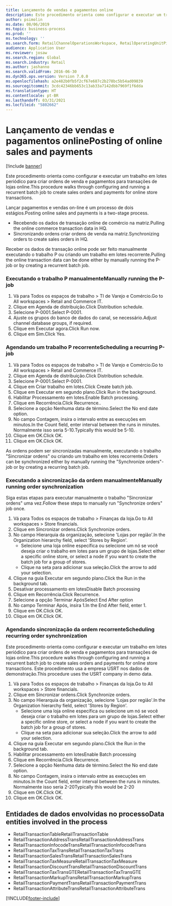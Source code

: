 ```yaml
---
title: Lançamento de vendas e pagamentos online
description: Este procedimento orienta como configurar e executar um trabalho em lotes periódico para criar ordens de venda e pagamentos para transações de lojas online.
author: psimolin
ms.date: 08/06/2019
ms.topic: business-process
ms.prod: ''
ms.technology: ''
ms.search.form: RetailChannelOperationsWorkspace, RetailOperatingUnitPicker, SysRecurrence
audience: Application User
ms.reviewer: josaw
ms.search.region: Global
ms.search.industry: Retail
ms.author: jashanno
ms.search.validFrom: 2016-06-30
ms.dyn365.ops.version: Version 7.0.0
ms.openlocfilehash: a2e482b0fb5f2cf67e687c2b278bc5b54ad09839
ms.sourcegitcommit: 3cdc42346bb653c13ab33a7142dbb7969f1f6dda
ms.translationtype: HT
ms.contentlocale: pt-BR
ms.lasthandoff: 03/31/2021
ms.locfileid: "5802662"
---
```

# <a name="posting-of-online-sales-and-payments"></a><span data-ttu-id="a6327-103">Lançamento de vendas e pagamentos online</span><span class="sxs-lookup"><span data-stu-id="a6327-103">Posting of online sales and payments</span></span>

[!include [banner](../includes/banner.md)]

<span data-ttu-id="a6327-104">Este procedimento orienta como configurar e executar um trabalho em lotes periódico para criar ordens de venda e pagamentos para transações de lojas online.</span><span class="sxs-lookup"><span data-stu-id="a6327-104">This procedure walks through configuring and running a recurrent batch job to create sales orders and payments for online store transactions.</span></span>

<span data-ttu-id="a6327-105">Lançar pagamentos e vendas on-line é um processo de dois estágios.</span><span class="sxs-lookup"><span data-stu-id="a6327-105">Posting online sales and payments is a two-stage process.</span></span>

- <span data-ttu-id="a6327-106">Recebendo os dados de transação online de comércio na matriz.</span><span class="sxs-lookup"><span data-stu-id="a6327-106">Pulling the online commerce transaction data in HQ.</span></span>
- <span data-ttu-id="a6327-107">Sincronizando ordens criar ordens de venda na matriz.</span><span class="sxs-lookup"><span data-stu-id="a6327-107">Synchronizing orders to create sales orders in HQ.</span></span>

<span data-ttu-id="a6327-108">Receber os dados de transação online pode ser feito manualmente executando o trabalho P ou criando um trabalho em lotes recorrente.</span><span class="sxs-lookup"><span data-stu-id="a6327-108">Pulling the online transaction data can be done either by manually running the P-job or by creating a recurrent batch job.</span></span>

### <a name="manually-running-the-p-job"></a><span data-ttu-id="a6327-109">Executando o trabalho P manualmente</span><span class="sxs-lookup"><span data-stu-id="a6327-109">Manually running the P-job</span></span>

1. <span data-ttu-id="a6327-110">Vá para Todos os espaços de trabalho > TI de Varejo e Comércio.</span><span class="sxs-lookup"><span data-stu-id="a6327-110">Go to All workspaces > Retail and Commerce IT.</span></span>
2. <span data-ttu-id="a6327-111">Clique em Agenda de distribuição.</span><span class="sxs-lookup"><span data-stu-id="a6327-111">Click Distribution schedule.</span></span>
3. <span data-ttu-id="a6327-112">Selecione P-0001.</span><span class="sxs-lookup"><span data-stu-id="a6327-112">Select P-0001.</span></span>
4. <span data-ttu-id="a6327-113">Ajuste os grupos do banco de dados do canal, se necessário.</span><span class="sxs-lookup"><span data-stu-id="a6327-113">Adjust channel database groups, if required.</span></span>
5. <span data-ttu-id="a6327-114">Clique em Executar agora.</span><span class="sxs-lookup"><span data-stu-id="a6327-114">Click Run now.</span></span>
6. <span data-ttu-id="a6327-115">Clique em Sim.</span><span class="sxs-lookup"><span data-stu-id="a6327-115">Click Yes.</span></span>

### <a name="scheduling-a-recurring-p-job"></a><span data-ttu-id="a6327-116">Agendando um trabalho P recorrente</span><span class="sxs-lookup"><span data-stu-id="a6327-116">Scheduling a recurring P-job</span></span>

1. <span data-ttu-id="a6327-117">Vá para Todos os espaços de trabalho > TI de Varejo e Comércio.</span><span class="sxs-lookup"><span data-stu-id="a6327-117">Go to All workspaces > Retail and Commerce IT.</span></span>
2. <span data-ttu-id="a6327-118">Clique em Agenda de distribuição.</span><span class="sxs-lookup"><span data-stu-id="a6327-118">Click Distribution schedule.</span></span>
3. <span data-ttu-id="a6327-119">Selecione P-0001.</span><span class="sxs-lookup"><span data-stu-id="a6327-119">Select P-0001.</span></span>
4. <span data-ttu-id="a6327-120">Clique em Criar trabalho em lotes.</span><span class="sxs-lookup"><span data-stu-id="a6327-120">Click Create batch job.</span></span>
5. <span data-ttu-id="a6327-121">Clique em Executar em segundo plano.</span><span class="sxs-lookup"><span data-stu-id="a6327-121">Click Run in the background.</span></span>
5. <span data-ttu-id="a6327-122">Habilitar Processamento em lotes.</span><span class="sxs-lookup"><span data-stu-id="a6327-122">Enable Batch processing.</span></span>
6. <span data-ttu-id="a6327-123">Clique em Recorrência.</span><span class="sxs-lookup"><span data-stu-id="a6327-123">Click Recurrence..</span></span>
7. <span data-ttu-id="a6327-124">Selecione a opção Nenhuma data de término.</span><span class="sxs-lookup"><span data-stu-id="a6327-124">Select the No end date option.</span></span>
8. <span data-ttu-id="a6327-125">No campo Contagem, insira o intervalo entre as execuções em minutos.</span><span class="sxs-lookup"><span data-stu-id="a6327-125">In the Count field, enter interval between the runs in minutes.</span></span> <span data-ttu-id="a6327-126">Normalmente isso seria 5-10.</span><span class="sxs-lookup"><span data-stu-id="a6327-126">Typically this would be 5-10.</span></span>
9. <span data-ttu-id="a6327-127">Clique em OK.</span><span class="sxs-lookup"><span data-stu-id="a6327-127">Click OK.</span></span>
10. <span data-ttu-id="a6327-128">Clique em OK.</span><span class="sxs-lookup"><span data-stu-id="a6327-128">Click OK.</span></span>

<span data-ttu-id="a6327-129">As ordens podem ser sincronizadas manualmente, executando o trabalho "Sincronizar ordens" ou criando um trabalho em lotes recorrente.</span><span class="sxs-lookup"><span data-stu-id="a6327-129">Orders can be synchronized either by manually running the "Synchronize orders"-job or by creating a recurring batch job.</span></span>

### <a name="manually-running-order-synchronization"></a><span data-ttu-id="a6327-130">Executando a sincronização da ordem manualmente</span><span class="sxs-lookup"><span data-stu-id="a6327-130">Manually running order synchronization</span></span> 

<span data-ttu-id="a6327-131">Siga estas etapas para executar manualmente o trabalho "Sincronizar ordens" uma vez.</span><span class="sxs-lookup"><span data-stu-id="a6327-131">Follow these steps to manually run "Synchronize orders" job once.</span></span>

1. <span data-ttu-id="a6327-132">Vá para Todos os espaços de trabalho > Finanças da loja.</span><span class="sxs-lookup"><span data-stu-id="a6327-132">Go to All workspaces > Store financials.</span></span>
2. <span data-ttu-id="a6327-133">Clique em Sincronizar ordens.</span><span class="sxs-lookup"><span data-stu-id="a6327-133">Click Synchronize orders.</span></span>
3. <span data-ttu-id="a6327-134">No campo Hierarquia da organização, selecione 'Lojas por região'.</span><span class="sxs-lookup"><span data-stu-id="a6327-134">In the Organization hierarchy field, select 'Stores by Region'.</span></span>
    * <span data-ttu-id="a6327-135">Selecione uma loja online específica ou selecione um nó se você deseja criar o trabalho em lotes para um grupo de lojas.</span><span class="sxs-lookup"><span data-stu-id="a6327-135">Select either a specific online store, or select a node if you want to create the batch job for a group of stores.</span></span>  
    * <span data-ttu-id="a6327-136">Clique na seta para adicionar sua seleção.</span><span class="sxs-lookup"><span data-stu-id="a6327-136">Click the arrow to add your selection.</span></span>  
4. <span data-ttu-id="a6327-137">Clique na guia Executar em segundo plano.</span><span class="sxs-lookup"><span data-stu-id="a6327-137">Click the Run in the background tab.</span></span>
5. <span data-ttu-id="a6327-138">Desativar processamento em lotes</span><span class="sxs-lookup"><span data-stu-id="a6327-138">Disable Batch processing</span></span>
6. <span data-ttu-id="a6327-139">Clique em Recorrência.</span><span class="sxs-lookup"><span data-stu-id="a6327-139">Click Recurrence.</span></span>
7. <span data-ttu-id="a6327-140">Selecione a opção Terminar Após</span><span class="sxs-lookup"><span data-stu-id="a6327-140">Select End After option</span></span>
8. <span data-ttu-id="a6327-141">No campo Terminar Após, insira 1.</span><span class="sxs-lookup"><span data-stu-id="a6327-141">In the End After field, enter 1.</span></span>
9. <span data-ttu-id="a6327-142">Clique em OK.</span><span class="sxs-lookup"><span data-stu-id="a6327-142">Click OK.</span></span>
10. <span data-ttu-id="a6327-143">Clique em OK.</span><span class="sxs-lookup"><span data-stu-id="a6327-143">Click OK.</span></span>

### <a name="scheduling-recurring-order-synchronization"></a><span data-ttu-id="a6327-144">Agendando sincronização da ordem recorrente</span><span class="sxs-lookup"><span data-stu-id="a6327-144">Scheduling recurring order synchronization</span></span>

<span data-ttu-id="a6327-145">Este procedimento orienta como configurar e executar um trabalho em lotes periódico para criar ordens de venda e pagamentos para transações de lojas online.</span><span class="sxs-lookup"><span data-stu-id="a6327-145">This procedure walks through configuring and running a recurrent batch job to create sales orders and payments for online store transactions.</span></span> <span data-ttu-id="a6327-146">Este procedimento usa a empresa USRT nos dados de demonstração.</span><span class="sxs-lookup"><span data-stu-id="a6327-146">This procedure uses the USRT company in demo data.</span></span>

1. <span data-ttu-id="a6327-147">Vá para Todos os espaços de trabalho > Finanças da loja.</span><span class="sxs-lookup"><span data-stu-id="a6327-147">Go to All workspaces > Store financials.</span></span>
2. <span data-ttu-id="a6327-148">Clique em Sincronizar ordens.</span><span class="sxs-lookup"><span data-stu-id="a6327-148">Click Synchronize orders.</span></span>
3. <span data-ttu-id="a6327-149">No campo Hierarquia da organização, selecione 'Lojas por região'.</span><span class="sxs-lookup"><span data-stu-id="a6327-149">In the Organization hierarchy field, select 'Stores by Region'.</span></span>
    * <span data-ttu-id="a6327-150">Selecione uma loja online específica ou selecione um nó se você deseja criar o trabalho em lotes para um grupo de lojas.</span><span class="sxs-lookup"><span data-stu-id="a6327-150">Select either a specific online store, or select a node if you want to create the batch job for a group of stores.</span></span>  
    * <span data-ttu-id="a6327-151">Clique na seta para adicionar sua seleção.</span><span class="sxs-lookup"><span data-stu-id="a6327-151">Click the arrow to add your selection.</span></span>  
4. <span data-ttu-id="a6327-152">Clique na guia Executar em segundo plano.</span><span class="sxs-lookup"><span data-stu-id="a6327-152">Click the Run in the background tab.</span></span>
5. <span data-ttu-id="a6327-153">Habilitar processamento em lotes</span><span class="sxs-lookup"><span data-stu-id="a6327-153">Enable Batch processing</span></span>
6. <span data-ttu-id="a6327-154">Clique em Recorrência.</span><span class="sxs-lookup"><span data-stu-id="a6327-154">Click Recurrence.</span></span>
7. <span data-ttu-id="a6327-155">Selecione a opção Nenhuma data de término.</span><span class="sxs-lookup"><span data-stu-id="a6327-155">Select the No end date option.</span></span>
8. <span data-ttu-id="a6327-156">No campo Contagem, insira o intervalo entre as execuções em minutos.</span><span class="sxs-lookup"><span data-stu-id="a6327-156">In the Count field, enter interval between the runs in minutes.</span></span> <span data-ttu-id="a6327-157">Normalmente isso seria 2-20</span><span class="sxs-lookup"><span data-stu-id="a6327-157">Typically this would be 2-20</span></span>
9. <span data-ttu-id="a6327-158">Clique em OK.</span><span class="sxs-lookup"><span data-stu-id="a6327-158">Click OK.</span></span>
10. <span data-ttu-id="a6327-159">Clique em OK.</span><span class="sxs-lookup"><span data-stu-id="a6327-159">Click OK.</span></span>

## <a name="data-entities-involved-in-the-process"></a><span data-ttu-id="a6327-160">Entidades de dados envolvidas no processo</span><span class="sxs-lookup"><span data-stu-id="a6327-160">Data entities involved in the process</span></span>

- <span data-ttu-id="a6327-161">RetailTransactionTable</span><span class="sxs-lookup"><span data-stu-id="a6327-161">RetailTransactionTable</span></span>
- <span data-ttu-id="a6327-162">RetailTransactionAddressTrans</span><span class="sxs-lookup"><span data-stu-id="a6327-162">RetailTransactionAddressTrans</span></span>
- <span data-ttu-id="a6327-163">RetailTransactionInfocodeTrans</span><span class="sxs-lookup"><span data-stu-id="a6327-163">RetailTransactionInfocodeTrans</span></span>
- <span data-ttu-id="a6327-164">RetailTransactionTaxTrans</span><span class="sxs-lookup"><span data-stu-id="a6327-164">RetailTransactionTaxTrans</span></span>
- <span data-ttu-id="a6327-165">RetailTransactionSalesTrans</span><span class="sxs-lookup"><span data-stu-id="a6327-165">RetailTransactionSalesTrans</span></span>
- <span data-ttu-id="a6327-166">RetailTransactionTaxMeasure</span><span class="sxs-lookup"><span data-stu-id="a6327-166">RetailTransactionTaxMeasure</span></span>
- <span data-ttu-id="a6327-167">RetailTransactionDiscountTrans</span><span class="sxs-lookup"><span data-stu-id="a6327-167">RetailTransactionDiscountTrans</span></span>
- <span data-ttu-id="a6327-168">RetailTransactionTaxTransGTE</span><span class="sxs-lookup"><span data-stu-id="a6327-168">RetailTransactionTaxTransGTE</span></span>
- <span data-ttu-id="a6327-169">RetailTransactionMarkupTrans</span><span class="sxs-lookup"><span data-stu-id="a6327-169">RetailTransactionMarkupTrans</span></span>
- <span data-ttu-id="a6327-170">RetailTransactionPaymentTrans</span><span class="sxs-lookup"><span data-stu-id="a6327-170">RetailTransactionPaymentTrans</span></span>
- <span data-ttu-id="a6327-171">RetailTransactionAttributeTrans</span><span class="sxs-lookup"><span data-stu-id="a6327-171">RetailTransactionAttributeTrans</span></span>


[!INCLUDE[footer-include](../../includes/footer-banner.md)]